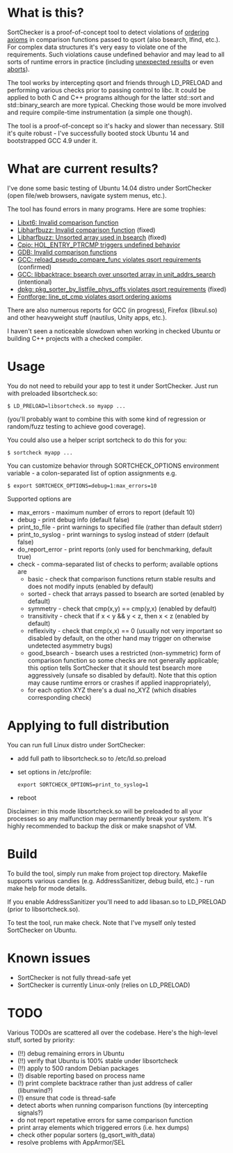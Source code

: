 # What is this?

SortChecker is a proof-of-concept tool to detect violations
of [ordering axioms](http://pubs.opengroup.org/onlinepubs/009695399/functions/qsort.html)
in comparison functions passed to qsort
(also bsearch, lfind, etc.). For complex data structures it's very
easy to violate one of the requirements. Such violations cause
undefined behavior and may lead to all sorts of runtime
errors in practice (including [unexpected results](https://groups.google.com/d/topic/golang-checkins/w4YWUgBhjJ0)
or even [aborts](https://bugzilla.samba.org/show_bug.cgi?id=3959)).

The tool works by intercepting qsort and friends through LD\_PRELOAD
and performing various checks prior to passing control to libc.
It could be applied to both C and C++ programs although for the
latter std::sort and std::binary\_search are more typical.
Checking those would be more involved and require
compile-time instrumentation (a simple one though).

The tool is a proof-of-concept so it's hacky and slower than
necessary. Still it's quite robust - I've successfully
booted stock Ubuntu 14 and bootstrapped GCC 4.9 under it.

# What are current results?

I've done some basic testing of Ubuntu 14.04 distro under
SortChecker (open file/web browsers, navigate system menus, etc.).

The tool has found errors in many programs.  Here are some trophies:
* [Libxt6: Invalid comparison function](https://bugs.freedesktop.org/show_bug.cgi?id=93273)
* [Libharfbuzz: Invalid comparison function](https://bugs.freedesktop.org/show_bug.cgi?id=93274) (fixed)
* [Libharfbuzz: Unsorted array used in bsearch](https://bugs.freedesktop.org/show_bug.cgi?id=93275) (fixed)
* [Cpio: HOL\_ENTRY\_PTRCMP triggers undefined behavior](http://savannah.gnu.org/bugs/index.php?46638)
* [GDB: Invalid comparison functions](https://sourceware.org/bugzilla/show_bug.cgi?id=19361)
* [GCC: reload\_pseudo\_compare\_func violates qsort requirements](https://gcc.gnu.org/bugzilla/show_bug.cgi?id=68988) (confirmed)
* [GCC: libbacktrace: bsearch over unsorted array in unit\_addrs\_search](https://gcc.gnu.org/bugzilla/show_bug.cgi?id=69050) (intentional)
* [dpkg: pkg\_sorter\_by\_listfile\_phys\_offs violates qsort requirements](https://bugs.debian.org/cgi-bin/bugreport.cgi?bug=808912) (fixed)
* [Fontforge: line\_pt\_cmp violates qsort ordering axioms](https://github.com/fontforge/fontforge/issues/2602)

There are also numerous reports for GCC (in progress), Firefox (libxul.so) and
other heavyweight stuff (nautilus, Unity apps, etc.).

I haven't seen a noticeable slowdown when working in checked Ubuntu
or building C++ projects with a checked compiler.

# Usage

You do not need to rebuild your app to test it under SortChecker.
Just run with preloaded libsortcheck.so:

```
$ LD_PRELOAD=libsortcheck.so myapp ...
```

(you'll probably want to combine this with some kind of regression
or random/fuzz testing to achieve good coverage).

You could also use a helper script sortcheck to do this for you:

```
$ sortcheck myapp ...
```

You can customize behavior through SORTCHECK\_OPTIONS environment
variable - a colon-separated list of option assignments e.g.

```
$ export SORTCHECK_OPTIONS=debug=1:max_errors=10
```

Supported options are
* max\_errors - maximum number of errors to report (default 10)
* debug - print debug info (default false)
* print\_to\_file - print warnings to specified file (rather
than default stderr)
* print\_to\_syslog - print warnings to syslog instead of stderr
(default false)
* do\_report\_error - print reports (only used for benchmarking,
default true)
* check - comma-separated list of checks to perform;
available options are
  * basic - check that comparison functions return stable results
  and does not modify inputs (enabled by default)
  * sorted - check that arrays passed to bsearch are sorted (enabled
  by default)
  * symmetry - check that cmp(x,y) == cmp(y,x) (enabled by default)
  * transitivity - check that if x < y && y < z, then x < z
  (enabled by default)
  * reflexivity - check that cmp(x,x) == 0 (usually not very important
  so disabled by default, on the other hand may trigger on otherwise
  undetected asymmetry bugs)
  * good\_bsearch - bsearch uses a restricted (non-symmetric) form
  of comparison function so some checks are not generally applicable;
  this option tells SortChecker that it should test bsearch more
  aggressively (unsafe so disabled by default). Note that this
  option may cause runtime errors or crashes if applied
  inappropriately),
  * for each option XYZ there's a dual no\_XYZ (which disables
  corresponding check)

# Applying to full distribution

You can run full Linux distro under SortChecker:
* add full path to libsortcheck.so to /etc/ld.so.preload
* set options in /etc/profile:

  ```
  export SORTCHECK_OPTIONS=print_to_syslog=1
  ```

* reboot

Disclaimer: in this mode libsortcheck.so will be preloaded to
all your processes so any malfunction may permanently break your
system. It's highly recommended to backup the disk or make
snapshot of VM.

# Build

To build the tool, simply run make from project top directory.
Makefile supports various candies (e.g. AddressSanitizer,
debug build, etc.) - run make help for mode details.

If you enable AddressSanitizer you'll need to add libasan.so
to LD\_PRELOAD (prior to libsortcheck.so).

To test the tool, run make check. Note that I've myself only
tested SortChecker on Ubuntu.

# Known issues

* SortChecker is not fully thread-safe yet
* SortChecker is currently Linux-only (relies on LD\_PRELOAD)

# TODO

Various TODOs are scattered all over the codebase.
Here's the high-level stuff, sorted by priority:
* (!!) debug remaining errors in Ubuntu
* (!!) verify that Ubuntu is 100% stable under libsortcheck
* (!!) apply to 500 random Debian packages
* (!) disable reporting based on process name
* (!) print complete backtrace rather than just address of caller (libunwind?)
* (!) ensure that code is thread-safe
* detect aborts when running comparison functions (by intercepting signals?)
* do not report repetative errors for same comparison function
* print array elements which triggered errors (i.e. hex dumps)
* check other popular sorters (g\_qsort\_with\_data)
* resolve problems with AppArmor/SEL

